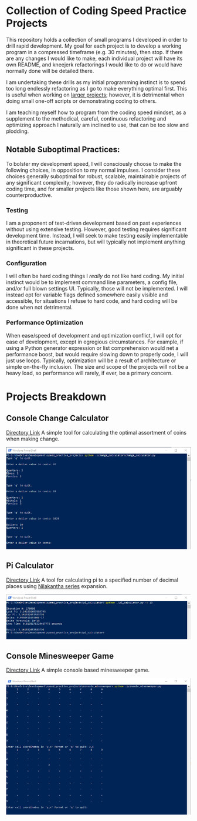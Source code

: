 # Collection of Coding Speed Practice Projects
This repository holds a collection of small programs I developed in
order to drill rapid development. My goal for each project is to develop
a working program in a compressed timeframe (e.g. 30 minutes), then stop.
If there are any changes I would like to make, each individual project
will have its own README, and kneejerk refactorings I would like to do or
would have normally done will be detailed there.

I am undertaking these drills as my initial programming instinct is to
spend too long endlessly refactoring as I go to make everything optimal
first. This is useful when working on [larger projects](https://github.com/jtmorris/ad-blocking-detector);
however, it is detrimental when doing small one-off scripts or demonstrating
coding to others.

I am teaching myself how to program from the coding speed mindset, as a
supplement to the methodical, careful, continuous refactoring and optimizing
approach I naturally am inclined to use, that can be too slow and plodding.

## Notable Suboptimal Practices:
To bolster my development speed, I will consciously choose to make the
following choices, in opposition to my normal impulses. I consider these
choices generally suboptimal for robust, scalable, maintainable projects
of any significant complexity; however, they do radically increase
upfront coding time, and for smaller projects like those shown here, are
arguably counterproductive.

### Testing
I am a proponent of test-driven development based on past experiences
without using extensive testing. However, good testing requires
significant development time. Instead, I will seek to make testing easily
implementable in theoretical future incarnations, but will typically
not implement anything significant in these projects.

### Configuration
I will often be hard coding things I *really* do not like hard coding.
My initial instinct would be to implement command line parameters, a
config file, and/or full blown settings UI. Typically, those will not be
implemented. I will instead opt for variable flags defined somewhere
easily visible and accessible, for situations I refuse to hard code, and
hard coding will be done when not detrimental.

### Performance Optimization
When ease/speed of development and optimization conflict, I will opt for
ease of development, except in egregious circumstances. For example, if
using a Python generator expression or list comprehension would net a
performance boost, but would require slowing down to properly code, I
will just use loops. Typically, optimization will be a result of
architecture or simple on-the-fly inclusion. The size and scope of the
projects will not be a heavy load, so performance will rarely, if ever,
be a primary concern.


# Projects Breakdown
## Console Change Calculator
[Directory Link](https://github.com/jtmorris/speed_practice_projects/tree/master/change_calculator)
A simple tool for calculating the optimal assortment of coins when making
change.
<p align="center">
	<img src="resources/change_calculator_1.png">
</p>

## Pi Calculator
[Directory Link](https://github.com/jtmorris/speed_practice_projects/tree/master/pi_calculator)
A tool for calculating pi to a specified number of decimal places using
[Nilakantha series](https://en.wikipedia.org/wiki/Pi#Infinite_series)
expansion.
<p align="center">
	<img src="resources/pi_calculator_1.png">
</p>

## Console Minesweeper Game
[Directory Link](https://github.com/jtmorris/speed_practice_projects/tree/master/console_minesweeper)
A simple console based minesweeper game.
<p align="center">
	<img src="resources/console_minesweeper_2.png">
</p>